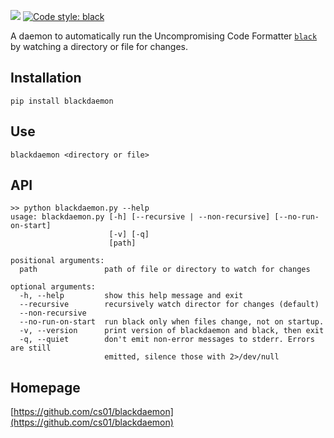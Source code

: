 [![](https://img.shields.io/badge/pypi-0.1.0.1-blue.svg)](https://pypi.python.org/pypi/blackdaemon/) <a href="https://github.com/ambv/black"><img alt="Code style: black" src="https://img.shields.io/badge/code%20style-black-000000.svg"></a>


A daemon to automatically run the Uncompromising Code Formatter [`black`](https://github.com/ambv/black) by watching a directory or file for changes.

## Installation

```
pip install blackdaemon
```

## Use
```
blackdaemon <directory or file>
```

## API
```
>> python blackdaemon.py --help
usage: blackdaemon.py [-h] [--recursive | --non-recursive] [--no-run-on-start]
                      [-v] [-q]
                      [path]

positional arguments:
  path               path of file or directory to watch for changes

optional arguments:
  -h, --help         show this help message and exit
  --recursive        recursively watch director for changes (default)
  --non-recursive
  --no-run-on-start  run black only when files change, not on startup.
  -v, --version      print version of blackdaemon and black, then exit
  -q, --quiet        don't emit non-error messages to stderr. Errors are still
                     emitted, silence those with 2>/dev/null
```

## Homepage
[https://github.com/cs01/blackdaemon](https://github.com/cs01/blackdaemon)
